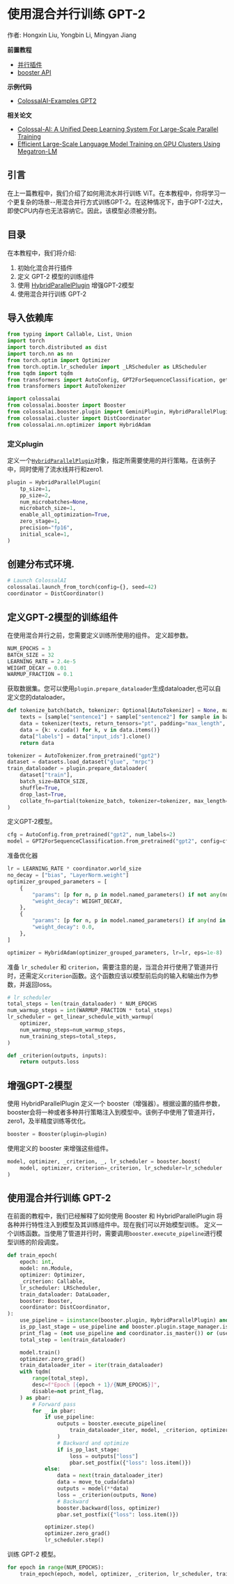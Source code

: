 # 使用混合并行训练 GPT-2

作者: Hongxin Liu, Yongbin Li, Mingyan Jiang

**前置教程**
- [并行插件](../basics/booster_plugins.md)
- [booster API](../basics/booster_api.md)

**示例代码**
- [ColossalAI-Examples GPT2](https://github.com/hpcaitech/ColossalAI/blob/main/examples/language/gpt/hybridparallelism/finetune.py)

**相关论文**
- [Colossal-AI: A Unified Deep Learning System For Large-Scale Parallel Training](https://arxiv.org/abs/2110.14883)
- [Efficient Large-Scale Language Model Training on GPU Clusters Using Megatron-LM](https://arxiv.org/abs/2104.04473)

## 引言

在上一篇教程中，我们介绍了如何用流水并行训练 ViT。在本教程中，你将学习一个更复杂的场景--用混合并行方式训练GPT-2。在这种情况下，由于GPT-2过大，即使CPU内存也无法容纳它。因此，该模型必须被分割。

## 目录

在本教程中，我们将介绍:
1. 初始化混合并行插件
2. 定义 GPT-2 模型的训练组件
3. 使用 [HybridParallelPlugin](../basics/booster_plugins.md) 增强GPT-2模型
4. 使用混合并行训练 GPT-2

## 导入依赖库

```python
from typing import Callable, List, Union
import torch
import torch.distributed as dist
import torch.nn as nn
from torch.optim import Optimizer
from torch.optim.lr_scheduler import _LRScheduler as LRScheduler
from tqdm import tqdm
from transformers import AutoConfig, GPT2ForSequenceClassification, get_linear_schedule_with_warmup
from transformers import AutoTokenizer

import colossalai
from colossalai.booster import Booster
from colossalai.booster.plugin import GeminiPlugin, HybridParallelPlugin, LowLevelZeroPlugin, TorchDDPPlugin
from colossalai.cluster import DistCoordinator
from colossalai.nn.optimizer import HybridAdam
```
### 定义plugin
定义一个[`HybridParallelPlugin`](../basics/booster_plugins.md)对象，指定所需要使用的并行策略，在该例子中，同时使用了流水线并行和zero1.
```python
plugin = HybridParallelPlugin(
    tp_size=1,
    pp_size=2,
    num_microbatches=None,
    microbatch_size=1,
    enable_all_optimization=True,
    zero_stage=1,
    precision="fp16",
    initial_scale=1,
)
```

## 创建分布式环境.
```python
# Launch ColossalAI
colossalai.launch_from_torch(config={}, seed=42)
coordinator = DistCoordinator()
```
## 定义GPT-2模型的训练组件
在使用混合并行之前，您需要定义训练所使用的组件。
定义超参数。
```python
NUM_EPOCHS = 3
BATCH_SIZE = 32
LEARNING_RATE = 2.4e-5
WEIGHT_DECAY = 0.01
WARMUP_FRACTION = 0.1
```
获取数据集。您可以使用`plugin.prepare_dataloader`生成dataloader,也可以自定义您的dataloader。
```python
def tokenize_batch(batch, tokenizer: Optional[AutoTokenizer] = None, max_length: int = 2048):
    texts = [sample["sentence1"] + sample["sentence2"] for sample in batch]
    data = tokenizer(texts, return_tensors="pt", padding="max_length", truncation=True, max_length=max_length)
    data = {k: v.cuda() for k, v in data.items()}
    data["labels"] = data["input_ids"].clone()
    return data

tokenizer = AutoTokenizer.from_pretrained("gpt2")
dataset = datasets.load_dataset("glue", "mrpc")
train_dataloader = plugin.prepare_dataloader(
    dataset["train"],
    batch_size=BATCH_SIZE,
    shuffle=True,
    drop_last=True,
    collate_fn=partial(tokenize_batch, tokenizer=tokenizer, max_length=512),
)
```
定义GPT-2模型。
```python
cfg = AutoConfig.from_pretrained("gpt2", num_labels=2)
model = GPT2ForSequenceClassification.from_pretrained("gpt2", config=cfg).cuda()
```
准备优化器
```python
lr = LEARNING_RATE * coordinator.world_size
no_decay = ["bias", "LayerNorm.weight"]
optimizer_grouped_parameters = [
    {
        "params": [p for n, p in model.named_parameters() if not any(nd in n for nd in no_decay)],
        "weight_decay": WEIGHT_DECAY,
    },
    {
        "params": [p for n, p in model.named_parameters() if any(nd in n for nd in no_decay)],
        "weight_decay": 0.0,
    },
]

optimizer = HybridAdam(optimizer_grouped_parameters, lr=lr, eps=1e-8)
```
准备 `lr_scheduler` 和 `criterion`，需要注意的是，当混合并行使用了管道并行时，还需定义`criterion`函数。这个函数应该以模型前后向的输入和输出作为参数，并返回loss。
```python
# lr scheduler
total_steps = len(train_dataloader) * NUM_EPOCHS
num_warmup_steps = int(WARMUP_FRACTION * total_steps)
lr_scheduler = get_linear_schedule_with_warmup(
    optimizer,
    num_warmup_steps=num_warmup_steps,
    num_training_steps=total_steps,
)

def _criterion(outputs, inputs):
    return outputs.loss
```
## 增强GPT-2模型
使用 HybridParallelPlugin 定义一个 booster（增强器）。根据设置的插件参数，booster会将一种或者多种并行策略注入到模型中。该例子中使用了管道并行，zero1，及半精度训练等优化。
```python
booster = Booster(plugin=plugin)
```
使用定义的 booster 来增强这些组件。
```python
model, optimizer, _criterion, _, lr_scheduler = booster.boost(
    model, optimizer, criterion=_criterion, lr_scheduler=lr_scheduler
)
```


## 使用混合并行训练 GPT-2

在前面的教程中，我们已经解释了如何使用 Booster 和 HybridParallelPlugin 将各种并行特性注入到模型及其训练组件中。现在我们可以开始模型训练。
定义一个训练函数。当使用了管道并行时，需要调用`booster.execute_pipeline`进行模型训练的阶段调度。
```python
def train_epoch(
    epoch: int,
    model: nn.Module,
    optimizer: Optimizer,
    _criterion: Callable,
    lr_scheduler: LRScheduler,
    train_dataloader: DataLoader,
    booster: Booster,
    coordinator: DistCoordinator,
):
    use_pipeline = isinstance(booster.plugin, HybridParallelPlugin) and booster.plugin.pp_size > 1
    is_pp_last_stage = use_pipeline and booster.plugin.stage_manager.is_last_stage()
    print_flag = (not use_pipeline and coordinator.is_master()) or (use_pipeline and is_pp_last_stage)
    total_step = len(train_dataloader)

    model.train()
    optimizer.zero_grad()
    train_dataloader_iter = iter(train_dataloader)
    with tqdm(
        range(total_step),
        desc=f"Epoch [{epoch + 1}/{NUM_EPOCHS}]",
        disable=not print_flag,
    ) as pbar:
        # Forward pass
        for _ in pbar:
            if use_pipeline:
                outputs = booster.execute_pipeline(
                    train_dataloader_iter, model, _criterion, optimizer, return_loss=True
                )
                # Backward and optimize
                if is_pp_last_stage:
                    loss = outputs["loss"]
                    pbar.set_postfix({"loss": loss.item()})
            else:
                data = next(train_dataloader_iter)
                data = move_to_cuda(data)
                outputs = model(**data)
                loss = _criterion(outputs, None)
                # Backward
                booster.backward(loss, optimizer)
                pbar.set_postfix({"loss": loss.item()})

            optimizer.step()
            optimizer.zero_grad()
            lr_scheduler.step()

```
训练 GPT-2 模型。
```python
for epoch in range(NUM_EPOCHS):
    train_epoch(epoch, model, optimizer, _criterion, lr_scheduler, train_dataloader, booster, coordinator)
```
<!-- doc-test-command: torchrun --standalone --nproc_per_node=1 train_gpt_using_hybrid_parallelism.py  -->
